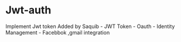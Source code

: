 # Jwt-auth
Implement Jwt token
Added by Saquib
                - JWT Token
		- Oauth
		- Identity Management
		- Facebbok ,gmail integration
